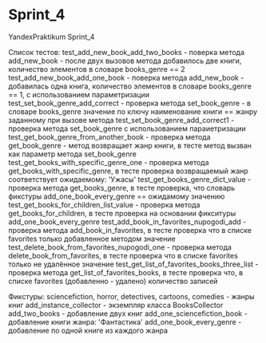 # Sprint_4

YandexPraktikum Sprint_4

Список тестов:
test_add_new_book_add_two_books - поверка метода add_new_book - после двух вызовов метода добавилось две книги, количество элементов в словаре books_genre == 2
test_add_new_book_add_one_book - поверка метода add_new_book - добавилась одна книга, количество элементов в словаре books_genre == 1, с использованием параметризации
test_set_book_genre_add_correct - проверка метода set_book_genre - в словаре books_genre значение по ключу наименование книги == жанру заданному при вызове метода
test_set_book_genre_add_correct1 - проверка метода set_book_genre с использованием параиетризации
test_get_book_genre_from_another_book - проверка метода get_book_genre - метод возвращает жанр книги, в тесте метод вызван как параметр метода set_book_genre
test_get_books_with_specific_genre_one - проверка метода get_books_with_specific_genre, в тесте проверка возвращаемый жанр соответствует ожидаемому: 'Ужасы'
test_get_books_genre_dict_value - проверка метода get_books_genre, в тесте проверка, что словарь фикстуры add_one_book_every_genre == ожидамому значению
test_get_books_for_children_list_value - проверка метода get_books_for_children, в тесте проверка на основании фикситуры add_one_book_every_genre
test_add_book_in_favorites_nupogodi_add - проверка метода add_book_in_favorites, в тесте проверка что в списке favorites только добавленное методом значение
test_delete_book_from_favorites_nupogodi_one - проверка метода delete_book_from_favorites, в тесте проверка что в списке favorites только не удалённое значение
test_get_list_of_favorites_books_three_list - проверка метода get_list_of_favorites_books, в тесте проверка что, в списке favorites (добавленно - удалено) количество записей

Фикстуры:
sciencefiction, horror, detectives, cartoons, comedies - жанры книг
add_instance_collector - экземпляр класса BooksCollector
add_two_books - добавление двух книг
add_one_sciencefiction_book - добавление книги жанра: 'Фантастика'
add_one_book_every_genre - добавление по одной книге из каждого жанра
